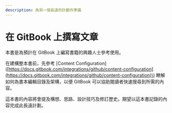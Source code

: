 ```yaml
---
description: 為另一個長遠的計劃作準備
---
```


# 在 GitBook 上撰寫文章

本書是為預計在 GitBook 上編寫書籍的興趣人士參考使用。

在建構整本書前，先參考 \[Content Configuration\]\([https://docs.gitbook.com/integrations/github/content-configuration](https://docs.gitbook.com/integrations/github/content-configuration)\) 瞭解如何為書本編輯目錄及架構，以便 GitBook 可以協助閱讀者快速搜尋到所需的內容。

這本書的內容將會提及構想、思路、設計技巧及修訂歷史。期望以這本書記錄的內容完成此長遠計劃。





